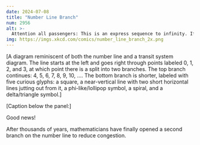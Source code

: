 ```yaml
---
date: 2024-07-08
title: "Number Line Branch"
num: 2956
alt: >-
  Attention all passengers: This is an express sequence to infinity. If your stop is not a power of two, please disembark now.
img: https://imgs.xkcd.com/comics/number_line_branch_2x.png
---
```

[A diagram reminiscent of both the number line and a transit system diagram. The line starts at the left and goes right through points labeled 0, 1, 2, and 3, at which point there is a split into two branches. The top branch continues: 4, 5, 6, 7, 8, 9, 10, …. The bottom branch is shorter, labeled with five curious glyphs: a square, a near-vertical line with two short horizontal lines jutting out from it, a phi-like/lollipop symbol, a spiral, and a delta/triangle symbol.]

[Caption below the panel:]

Good news!

After thousands of years, mathematicians have finally opened a second branch on the number line to reduce congestion.